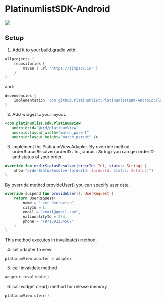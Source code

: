 # PlatinumlistSDK-Android
[![](https://jitpack.io/v/Platinumlist/PlatinumlistSDK-Android.svg)](https://jitpack.io/#Platinumlist/PlatinumlistSDK-Android)

## Setup

1. Add it to your build.gradle with:

```gradle
allprojects {
    repositories {
        maven { url "https://jitpack.io" }
    }
}
```
and:

```gradle
dependencies {
    implementation 'com.github.Platinumlist:PlatinumlistSDK-Android:{latest version}'
}
```

2. Add widget to your layout:

```xml
<com.platinumlist.sdk.PlatinumView
   android:id="@+id/platinumView"
   android:layout_width="match_parent"
   android:layout_height="match_parent" />
```

3. implement the PlatinumView.Adapter.
By override method orderStatusResolver(orderID : Int, status : String) you can get orderID and status of your order.

```kotlin
override fun orderStatusResolver(orderId: Int, status: String) {
    show("orderStatusResolver(orderId: $orderId, status: $status)")
}
```

By override method provideUser() you can specify user data.

```kotlin
override suspend fun provideUser(): UserRequest {
    return UserRequest(
        name = "User Userovich",
        cityId = 1,
        email = "email@gmail.com",
        nationalityId = 254,
        phone = "+971501234567"
    )
}
```

This method executes in invalidate() method.

4. set adapter to view:

```kotlin
platinumView.adapter = adapter
```

5. call invalidate method

```kotlin
adapter.invalidate()
```

6. call widget clear() method for release memory

```kotlin
platinumView.clear()
```
